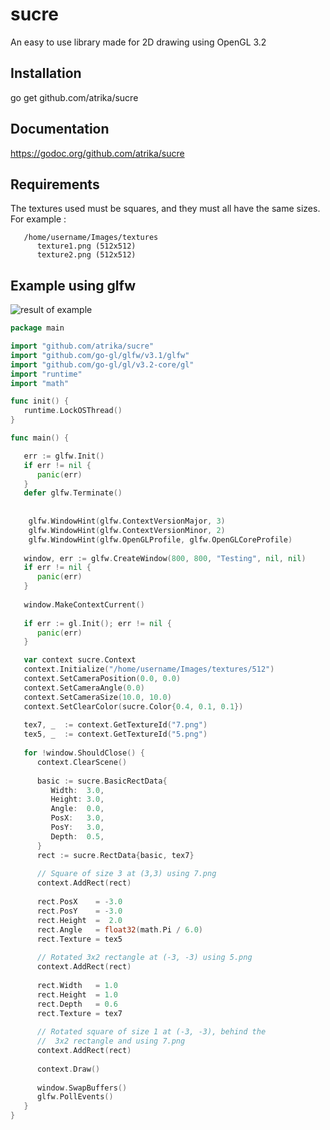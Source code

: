 # sucre
An easy to use library made for 2D drawing using OpenGL 3.2

## Installation
go get github.com/atrika/sucre

## Documentation
https://godoc.org/github.com/atrika/sucre

## Requirements
The textures used must be squares, and they must all have the same sizes.
For example :
```
   /home/username/Images/textures
      texture1.png (512x512)
      texture2.png (512x512)
```
## Example using glfw

![result of example](https://i.imgur.com/PP6uuuj.png)

```go
package main

import "github.com/atrika/sucre"
import "github.com/go-gl/glfw/v3.1/glfw"
import "github.com/go-gl/gl/v3.2-core/gl"
import "runtime"
import "math"

func init() {
   runtime.LockOSThread()
}

func main() {

   err := glfw.Init()
   if err != nil {
      panic(err)
   }
   defer glfw.Terminate()
   
   
	glfw.WindowHint(glfw.ContextVersionMajor, 3)
	glfw.WindowHint(glfw.ContextVersionMinor, 2)
	glfw.WindowHint(glfw.OpenGLProfile, glfw.OpenGLCoreProfile)
   
   window, err := glfw.CreateWindow(800, 800, "Testing", nil, nil)
   if err != nil {
      panic(err)
   }
   
   window.MakeContextCurrent()
   
   if err := gl.Init(); err != nil {
      panic(err)
   }

   var context sucre.Context   
   context.Initialize("/home/username/Images/textures/512")
   context.SetCameraPosition(0.0, 0.0)
   context.SetCameraAngle(0.0)
   context.SetCameraSize(10.0, 10.0)
   context.SetClearColor(sucre.Color{0.4, 0.1, 0.1})
      
   tex7, _  := context.GetTextureId("7.png")
   tex5, _  := context.GetTextureId("5.png")
   
   for !window.ShouldClose() {
      context.ClearScene()
      
      basic := sucre.BasicRectData{
         Width:  3.0,
         Height: 3.0,
         Angle:  0.0,
         PosX:   3.0,
         PosY:   3.0,
         Depth:  0.5,
      }      
      rect := sucre.RectData{basic, tex7}
      
      // Square of size 3 at (3,3) using 7.png
      context.AddRect(rect)
      
      rect.PosX    = -3.0
      rect.PosY    = -3.0
      rect.Height  =  2.0
      rect.Angle   = float32(math.Pi / 6.0)
      rect.Texture = tex5
      
      // Rotated 3x2 rectangle at (-3, -3) using 5.png
      context.AddRect(rect)
      
      rect.Width   = 1.0
      rect.Height  = 1.0
      rect.Depth   = 0.6 
      rect.Texture = tex7
      
      // Rotated square of size 1 at (-3, -3), behind the
      //  3x2 rectangle and using 7.png
      context.AddRect(rect)
      
      context.Draw()
      
      window.SwapBuffers()
      glfw.PollEvents()
   }
}
```
